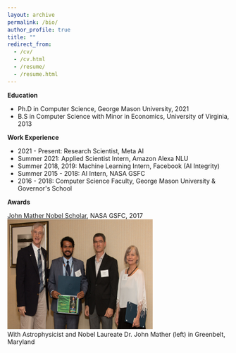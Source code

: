 ```yaml
---
layout: archive
permalink: /bio/
author_profile: true
title: ""
redirect_from: 
  - /cv/
  - /cv.html
  - /resume/
  - /resume.html
---
```


**Education**

* Ph.D in Computer Science, George Mason University, 2021
* B.S in Computer Science with Minor in Economics, University of Virginia, 2013

**Work Experience**

* 2021 - Present: Research Scientist, Meta AI
* Summer 2021: Applied Scientist Intern, Amazon Alexa NLU
* Summer 2018, 2019: Machine Learning Intern, Facebook (AI Integrity)
* Summer 2015 - 2018: AI Intern, NASA GSFC
* 2016 - 2018: Computer Science Faculty, George Mason University & Governor's School

**Awards**

[John Mather Nobel Scholar](https://spacegrant.org/programs/john-mather/john-mather-2017/), NASA GSFC, 2017\
<img src='/images/jmns.jpg' width="330" height="250">\
With Astrophysicist and Nobel Laureate Dr. John Mather (left) in Greenbelt, Maryland
